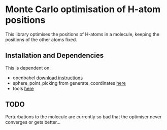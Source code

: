 # Monte Carlo optimisation of H-atom positions

This library optimises the positions of H-atoms in a molecule, keeping the positions of the other atoms fixed. 

## Installation and Dependencies 
This is dependent on: 
- openbabel [download instructions](https://openbabel.org/docs/dev/Installation/install.html)
- sphere_point_picking from generate_coordinates [here](https://github.com/puckvg/generate_coordinates)
- tools [here](https://github.com/puckvg/tools)

## TODO
Perturbations to the molecule are currently so bad that the optimiser never converges or gets better...


